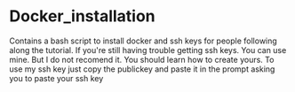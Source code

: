 # Docker_installation
Contains a bash script to install docker and ssh keys for people following along the tutorial. If you're still having trouble getting ssh keys. You can use mine. But I do not recomend it. You should learn how to create yours. To use my ssh key just copy the publickey and paste it in the prompt asking you to paste your ssh key
